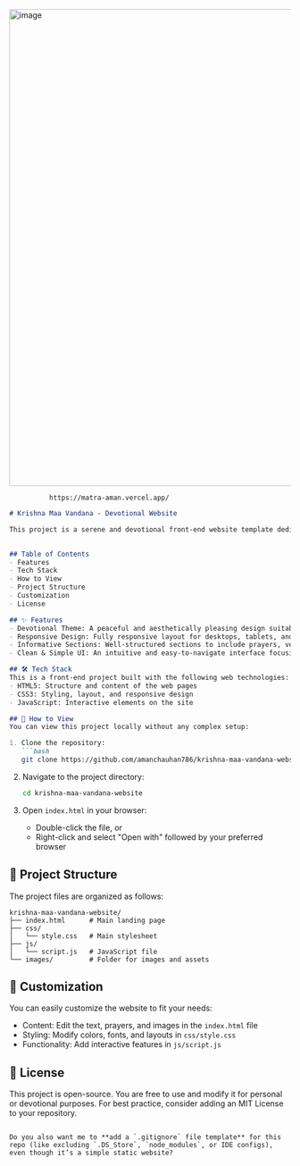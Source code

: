<img width="1545" height="854" alt="image" src="https://github.com/user-attachments/assets/6d02f350-e2c4-4e59-b51c-00f1c0c04c95" />

              https://matra-aman.vercel.app/


````markdown
# Krishna Maa Vandana - Devotional Website  

This project is a serene and devotional front-end website template dedicated to "Krishna Maa Vandana." It is designed to provide a peaceful and spiritual online space for devotees.  
 

## Table of Contents  
- Features  
- Tech Stack  
- How to View  
- Project Structure  
- Customization  
- License  

## ✨ Features  
- Devotional Theme: A peaceful and aesthetically pleasing design suitable for a spiritual or devotional website.  
- Responsive Design: Fully responsive layout for desktops, tablets, and mobile devices.  
- Informative Sections: Well-structured sections to include prayers, verses, and devotional content.  
- Clean & Simple UI: An intuitive and easy-to-navigate interface focusing on spirituality.  

## 🛠️ Tech Stack  
This is a front-end project built with the following web technologies:  
- HTML5: Structure and content of the web pages  
- CSS3: Styling, layout, and responsive design  
- JavaScript: Interactive elements on the site  

## 🚀 How to View  
You can view this project locally without any complex setup:  

1. Clone the repository:  
   ```bash
   git clone https://github.com/amanchauhan786/krishna-maa-vandana-website.git
````

2. Navigate to the project directory:

   ```bash
   cd krishna-maa-vandana-website
   ```

3. Open `index.html` in your browser:

   * Double-click the file, or
   * Right-click and select "Open with" followed by your preferred browser

## 📁 Project Structure

The project files are organized as follows:

```
krishna-maa-vandana-website/
├── index.html      # Main landing page  
├── css/  
│   └── style.css   # Main stylesheet  
├── js/  
│   └── script.js   # JavaScript file  
└── images/         # Folder for images and assets  
```

## 🎨 Customization

You can easily customize the website to fit your needs:

* Content: Edit the text, prayers, and images in the `index.html` file
* Styling: Modify colors, fonts, and layouts in `css/style.css`
* Functionality: Add interactive features in `js/script.js`

## 📄 License

This project is open-source. You are free to use and modify it for personal or devotional purposes. For best practice, consider adding an MIT License to your repository.

```

Do you also want me to **add a `.gitignore` file template** for this repo (like excluding `.DS_Store`, `node_modules`, or IDE configs), even though it’s a simple static website?
```

